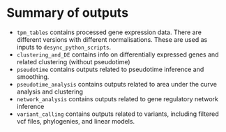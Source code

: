 # Summary of outputs

-   `tpm_tables` contains processed gene expression data. There are different versions with different normalisations. These are used as inputs to `desync_python_scripts`.
-   `clustering_and_DE` contains info on differentially expressed genes and related clustering (without pseudotime)
-   `pseudotime` contains outputs related to pseudotime inference and smoothing.
-   `pseudotime_analysis` contains outputs related to area under the curve 
analysis and clustering
-   `network_analysis` contains outputs related to gene regulatory network inference
-   `variant_calling` contains outputs related to variants, including filtered vcf files, phylogenies, and linear models.